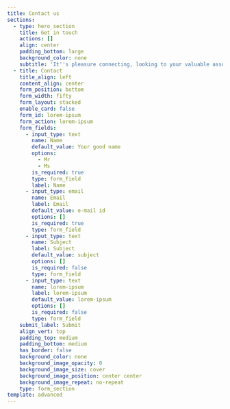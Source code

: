 ```yaml
---
title: Contact us
sections:
  - type: hero_section
    title: Get in touch
    actions: []
    align: center
    padding_bottom: large
    background_color: none
    subtitle: 'It''s pleasure connecting, looking to your valuable association'
  - title: Contact
    title_align: left
    content_align: center
    form_position: bottom
    form_width: fifty
    form_layout: stacked
    enable_card: false
    form_id: lorem-ipsum
    form_action: lorem-ipsum
    form_fields:
      - input_type: text
        name: Name
        default_value: Your good name
        options:
          - Mr
          - Ms
        is_required: true
        type: form_field
        label: Name
      - input_type: email
        name: Email
        label: Email
        default_value: e-mail id
        options: []
        is_required: true
        type: form_field
      - input_type: text
        name: Subject
        label: Subject
        default_value: subject
        options: []
        is_required: false
        type: form_field
      - input_type: text
        name: lorem-ipsum
        label: lorem-ipsum
        default_value: lorem-ipsum
        options: []
        is_required: false
        type: form_field
    submit_label: Submit
    align_vert: top
    padding_top: medium
    padding_bottom: medium
    has_border: false
    background_color: none
    background_image_opacity: 0
    background_image_size: cover
    background_image_position: center center
    background_image_repeat: no-repeat
    type: form_section
template: advanced
---
```

